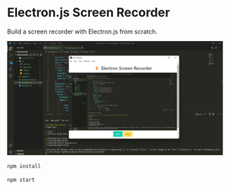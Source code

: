 # Electron.js Screen Recorder

Build a screen recorder with Electron.js from scratch.

![screenshot](Electron.png "Screen recording using Electron.js")

```
npm install

npm start

```
